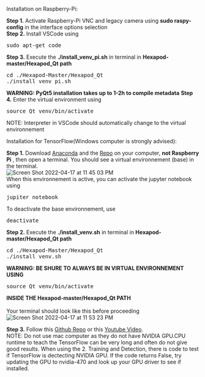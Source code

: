 
Installation on Raspberry-Pi:

<b>Step 1.</b> Activate Raspberry-Pi VNC and  legacy camera using <b>sudo raspy-config</b>  in the interface options selection
<br/>
<b>Step 2.</b> Install VSCode using
<pre>
sudo apt-get code
</pre>
<b>Step 3.</b> Execute the <b>./install_venv_pi.sh</b> in terminal in <b>Hexapod-master/Hexapod_Qt path</b>
<pre>
cd ./Hexapod-Master/Hexapod_Qt
./install_venv_pi.sh
</pre> 
<b>WARNING: PyQt5 installation takes up to 1-2h to compile metadata</b>
<b>Step 4.</b> Enter the virtual environment using
<pre>
source Qt_venv/bin/activate
</pre> 
NOTE: Interpreter in VSCode should automatically change to the virtual environnement

Installation for TensorFlow(Windows computer is strongly advised):

<b>Step 1.</b> Download [Anaconda](https://www.anaconda.com/products/distribution) and the [Repo](https://github.com/EDP325/GRO400-MANUS.git) on your computer, <b> not Raspberry Pi </b>, then open a terminal. You should see a virtual environnement (base) in the terminal.<br>
![Screen Shot 2022-04-17 at 11 45 03 PM](https://user-images.githubusercontent.com/72100463/163751224-2b0fb61f-1e87-4eee-8caf-9cedb23b2161.png)<br>
When this environnement is active, you can activate the jupyter notebook using
<pre>
jupiter notebook
</pre>
To deactivate the base environnement, use
<pre>
deactivate
</pre>
<b>Step 2.</b> Execute the <b>./install_venv.sh</b> in terminal in <b>Hexapod-master/Hexapod_Qt path</b>
<pre>
cd ./Hexapod-Master/Hexapod_Qt
./install_venv.sh
</pre>
<b>WARNING: BE SHURE TO ALWAYS BE IN VIRTUAL ENVIRONNEMENT USING</b>
<pre>
source Qt_venv/bin/activate
</pre>
<b>INSIDE THE Hexapod-master/Hexapod_Qt PATH </b>
<br>
<br>
Your terminal should look like this before proceeding<br>
![Screen Shot 2022-04-17 at 11 53 23 PM](https://user-images.githubusercontent.com/72100463/163751914-dbc2be7d-5153-4293-a687-d18ea624f408.png)

<b>Step 3.</b> Follow this [Github Repo](https://github.com/nicknochnack/TFODCourse) or this [Youtube Video](https://www.youtube.com/watch?v=yqkISICHH-U&t=11796s).<br>
NOTE: Do not use mac computer as they do not have NVIDIA GPU.CPU runtime to teach the TensorFlow can be very long and often do not give good results. When using the 2. Training and Detection, there is code to test if TensorFlow is dectecting NVIDIA GPU. If the code returns False, try updating the GPU to nvidia-470 and look up your GPU driver to see if installed.
